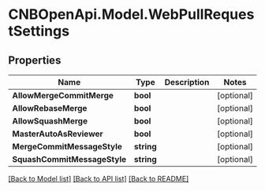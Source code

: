 # CNBOpenApi.Model.WebPullRequestSettings

## Properties

Name | Type | Description | Notes
------------ | ------------- | ------------- | -------------
**AllowMergeCommitMerge** | **bool** |  | [optional] 
**AllowRebaseMerge** | **bool** |  | [optional] 
**AllowSquashMerge** | **bool** |  | [optional] 
**MasterAutoAsReviewer** | **bool** |  | [optional] 
**MergeCommitMessageStyle** | **string** |  | [optional] 
**SquashCommitMessageStyle** | **string** |  | [optional] 

[[Back to Model list]](../../README.md#documentation-for-models) [[Back to API list]](../../README.md#documentation-for-api-endpoints) [[Back to README]](../../README.md)

